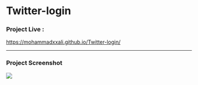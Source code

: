 # Twitter-login


### Project Live :
https://mohammadxxali.github.io/Twitter-login/



------

### Project Screenshot
![](https://github.com/mohammadxxali/Twitter-login/blob/main/Screenshot-2.png)
